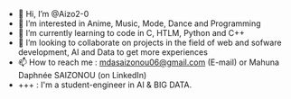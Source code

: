 - 👋 Hi, I’m @Aizo2-0
- 👀 I’m interested in Anime, Music, Mode, Dance and Programming
- 🌱 I’m currently learning to code in C, HTLM, Python and C++
- 💞️ I’m looking to collaborate on projects in the field of web and sofware development, AI and Data to get more experiences 
- 📫 How to reach me : mdasaizonou06@gmail.com (E-mail) or Mahuna Daphnée SAIZONOU (on LinkedIn)
- +++ : I'm a student-engineer in AI & BIG DATA. 
<!---
Aizo2-0/Aizo2-0 is a ✨ special ✨ repository because its `README.md` (this file) appears on your GitHub profile.
You can click the Preview link to take a look at your changes.
--->
